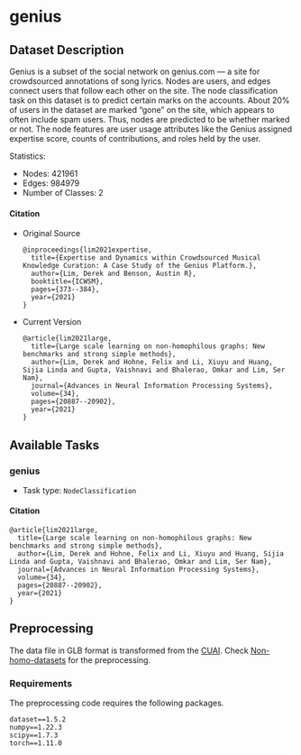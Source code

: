 # genius

## Dataset Description
Genius is a subset of the social network on genius.com — a site for crowdsourced annotations of song lyrics. Nodes are users, and edges connect users that follow each other on the site. The node classification task on this dataset is to predict certain marks on the accounts. About 20% of users in the dataset are marked “gone” on the site, which appears to often include spam users. Thus, nodes are predicted to be whether marked or not. The node features are user usage attributes like the Genius assigned expertise score, counts of contributions, and roles held by the user.

Statistics:
- Nodes: 421961
- Edges: 984979
- Number of Classes: 2

#### Citation
- Original Source
  ```
  @inproceedings{lim2021expertise,
    title={Expertise and Dynamics within Crowdsourced Musical Knowledge Curation: A Case Study of the Genius Platform.},
    author={Lim, Derek and Benson, Austin R},
    booktitle={ICWSM},
    pages={373--384},
    year={2021}
  }
  ```

- Current Version
  ```
  @article{lim2021large,
    title={Large scale learning on non-homophilous graphs: New benchmarks and strong simple methods},
    author={Lim, Derek and Hohne, Felix and Li, Xiuyu and Huang, Sijia Linda and Gupta, Vaishnavi and Bhalerao, Omkar and Lim, Ser Nam},
    journal={Advances in Neural Information Processing Systems},
    volume={34},
    pages={20887--20902},
    year={2021}
  }
  ```

## Available Tasks

### genius

- Task type: `NodeClassification`


#### Citation

```
@article{lim2021large,
  title={Large scale learning on non-homophilous graphs: New benchmarks and strong simple methods},
  author={Lim, Derek and Hohne, Felix and Li, Xiuyu and Huang, Sijia Linda and Gupta, Vaishnavi and Bhalerao, Omkar and Lim, Ser Nam},
  journal={Advances in Neural Information Processing Systems},
  volume={34},
  pages={20887--20902},
  year={2021}
}
```

## Preprocessing
The data file in GLB format is transformed from the [CUAI](https://github.com/CUAI/Non-Homophily-Large-Scale). Check [Non-homo-datasets](https://github.com/GreatSnoopyMe/Non-homo-datasets) for the preprocessing.


### Requirements

The preprocessing code requires the following packages.

```
dataset==1.5.2
numpy==1.22.3
scipy==1.7.3
torch==1.11.0
```
